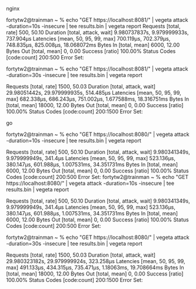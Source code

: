 nginx

fortytw2@trainman ~ % echo "GET https://localhost:8081/" | vegeta attack -duration=10s -insecure | tee results.bin | vegeta report
Requests      [total, rate]            500, 50.10
Duration      [total, attack, wait]    9.980737837s, 9.979999933s, 737.904µs
Latencies     [mean, 50, 95, 99, max]  700.119µs, 702.379µs, 748.835µs, 825.008µs, 18.068072ms
Bytes In      [total, mean]            6000, 12.00
Bytes Out     [total, mean]            0, 0.00
Success       [ratio]                  100.00%
Status Codes  [code:count]             200:500
Error Set:

fortytw2@trainman ~ % echo "GET https://localhost:8081/" | vegeta attack -duration=30s -insecure | tee results.bin | vegeta report


Requests      [total, rate]            1500, 50.03
Duration      [total, attack, wait]    29.98051442s, 29.979999935s, 514.485µs
Latencies     [mean, 50, 95, 99, max]  682.338µs, 686.243µs, 751.002µs, 1.677588ms, 18.316751ms
Bytes In      [total, mean]            18000, 12.00
Bytes Out     [total, mean]            0, 0.00
Success       [ratio]                  100.00%
Status Codes  [code:count]             200:1500
Error Set:



go


fortytw2@trainman ~ % echo "GET https://localhost:8080/" | vegeta attack -duration=10s -insecure | tee results.bin | vegeta report


Requests      [total, rate]            500, 50.10
Duration      [total, attack, wait]    9.980341349s, 9.979999949s, 341.4µs
Latencies     [mean, 50, 95, 99, max]  523.136µs, 380.147µs, 601.988µs, 1.007531ms, 34.351731ms
Bytes In      [total, mean]            6000, 12.00
Bytes Out     [total, mean]            0, 0.00
Success       [ratio]                  100.00%
Status Codes  [code:count]             200:500
Error Set:
fortytw2@trainman ~ % echo "GET https://localhost:8080/" | vegeta attack -duration=10s -insecure | tee results.bin | vegeta report


Requests      [total, rate]            500, 50.10
Duration      [total, attack, wait]    9.980341349s, 9.979999949s, 341.4µs
Latencies     [mean, 50, 95, 99, max]  523.136µs, 380.147µs, 601.988µs, 1.007531ms, 34.351731ms
Bytes In      [total, mean]            6000, 12.00
Bytes Out     [total, mean]            0, 0.00
Success       [ratio]                  100.00%
Status Codes  [code:count]             200:500
Error Set:


fortytw2@trainman ~ % echo "GET https://localhost:8080/" | vegeta attack -duration=30s -insecure | tee results.bin | vegeta report


Requests      [total, rate]            1500, 50.03
Duration      [total, attack, wait]    29.980323182s, 29.979999924s, 323.258µs
Latencies     [mean, 50, 95, 99, max]  491.133µs, 434.315µs, 735.471µs, 1.18063ms, 19.708664ms
Bytes In      [total, mean]            18000, 12.00
Bytes Out     [total, mean]            0, 0.00
Success       [ratio]                  100.00%
Status Codes  [code:count]             200:1500
Error Set:
